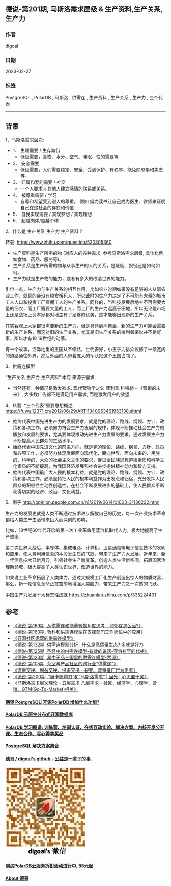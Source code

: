 ## 德说-第201期, 马斯洛需求层级 & 生产资料,生产关系,生产力    
                            
### 作者                            
digoal                            
                            
### 日期                            
2023-02-27                            
                            
### 标签                            
PostgreSQL , PolarDB , 马斯洛 , 供需连 , 生产资料 , 生产关系 , 生产力 , 三个代表         
                            
----                            
                            
## 背景           
    
1、马斯洛需求层次:     
- 1． 生理需要 / 生存繁衍    
    - 低级需要，食物、水分、空气、睡眠、性的需要等    
- 2． 安全需要    
    - 低级需要，人们需要稳定、安全、受到保护、有秩序、能免除恐惧和焦虑等。    
- 3． 归属和爱的需要 / 社交    
    - 一个人要求与其他人建立感情的联系或关系。    
- 4． 被尊重需要 / 学习     
    - 自尊和希望受到别人的尊重。 例如 努力读书让自己成为医生、律师来证明自己在这社会的存在和价值      
- 5． 自我实现需要 / 实现梦想 / 实现理想     
- 6． 超越肉体/超越个体    
  
2、什么是 生产关系 生产力 生产资料 ?    
  
转载: https://www.zhihu.com/question/520805360    
- 生产资料是生产所需的物 (对应人的各种需求, 参考马斯洛需求层级, 具体化例如食物、药品、服务等)。    
- 生产关系是生产所需的物与从事生产的人的关系，是雇佣、奴役还是如何如何。    
- 生产力就是生产物的能力，或者有多大的改造世界的能力。    
  
引申一点，生产力与生产关系的相互作用，比如农业时期如果没有足够的人从事农业工作，就真的会没有粮食饿死人，所以此时的生产力决定了不可能有大量的城市工人人口和投资工厂雇佣工人的生产关系。同样的，当科技发展后地主不再需要大量的佃农，而工厂需要大量的工人，而工厂的生产力远高于田地，所以无论是市场上还是战场上资本家都对地主有了足够的优势，这才能够出现新的生产关系。  
  
其实客观上大家都很需要新的生产力，但是具体到问题里，新的生产力可能会需要新的生产关系，而这对旧的生产关系，尤其是旧生产关系的得利者来说并不是好事，所以才有18 19世纪的动荡。  
  
有一个故事，沼泽地里的王国从不修路，世代安好，小王子力排众议修了一条宽阔的道路通往外界，然后外面的人带着庞大的军队把这个王国占领了。     
  
3、供需连模型    
  
“生产关系 生产力 生产资料” 本应 来源于需求.      
- 当然还有一种情况是激发欲求.  现代营销学之父 菲利普.科特勒 - 《营销的未来》, 大多数广告都不是满足用户需求, 而是激发用户的欲望.     
  
4、转载:  “三个代表”重要思想概述  https://fuwu.12371.cn/2012/06/29/ARTI1340953461953138.shtml      
- 始终代表中国先进生产力的发展要求，就是党的理论、路线、纲领、方针、政策和各项工作，必须努力符合生产力发展的规律，体现不断推动社会生产力的解放和发展的要求，尤其要体现推动先进生产力发展的要求，通过发展生产力不断提高人民群众的生活水平。  
- 始终代表中国先进文化的前进方向，就是党的理论、路线、纲领、方针、政策和各项工作，必须努力体现发展面向现代化、面向世界、面向未来的、民族的、科学的、大众的社会主义文化的要求，促进全民族思想道德素质和科学文化素质的不断提高，为我国经济发展和社会进步提供精神动力和智力支持。  
- 始终代表中国最广大人民的根本利益，就是党的理论、路线、纲领、方针、政策和各项工作，必须坚持把人民的根本利益作为出发点和归宿，充分发挥人民群众的积极性主动性创造性，在社会不断发展进步的基础上，使人民群众不断获得切实的经济、政治、文化利益。  
   
5、例子   http://opinion.people.com.cn/n1/2019/0614/c1003-31136222.html      
  
生产力的发展史就是人类不断通过技术进步解放自己的历史，每一次产业技术革命都给人类生产生活带来巨大而深刻的影响。  
  
比如，18世纪60年代开启的第一次工业革命用蒸汽机取代人力，极大地提高了生产效率。  
  
第二次世界大战后，半导体、集成电路、计算机、卫星通信等电子信息技术的发明和应用，使人类利用信息的手段发生质的飞跃，带来了生产力大发展。近年来，新一代信息技术日新月异，引领社会生产新变革，创造人类生活新空间，拓展国家治理新领域，极大提高了人类认识世界、改造世界的能力。  
  
如果说工业革命拓展了人类体力，通过大规模工厂化生产创造出惊人的物质财富，那么，新一轮信息革命正在空前地增强人类脑力，带来生产力又一次质的飞跃。  
  
中国生产力发展十大标志性成就   https://zhuanlan.zhihu.com/p/335224401   
  
  
  
  
  
## 参考  
- [《德说-第169期, 从供需连和能量转换角度思考 - 抑郁症怎么治?》](../202211/20221111_03.md)    
- [《德说-第163期, 哲科和供需连模型在支撑部门工作岗位中的应用》](../202210/20221022_02.md)    
- [《开源社区运营的供需连模型》](../202209/20220928_01.md)    
- [《德说-第132期, 供需连模型分析 : 什么是高质量生态? 多就是好?》](../202209/20220903_02.md)    
- [《德说-第125期, 圣经中的供需连模型-有效的说话-亚伯拉罕的代祷》](../202208/20220819_02.md)    
- [《德说-第123期, 易中天品三国里的供需连模型-贾诩》](../202208/20220812_01.md)    
- [《德说-第105期, 茶室与产品社区的跨行业"供需连"》](../202206/20220617_01.md)    
- [《流量交换、利益交换、供需交换 - 裂变、流量推广行为思考》](197001/20190122_05.md)    
- [《德说-第200期, “奥卡姆剃刀”和“马斯洛需求” | 回光 | 心思置于灵》](../202302/20230226_01.md)    
- [《马斯洛需求层次理论 - 五层需求 八层需求 - 社区、经济学、心理学、营销、GTM(Go-To-Market)相关》](../202103/20210310_01.md)    
  
  
#### [期望 PostgreSQL|开源PolarDB 增加什么功能?](https://github.com/digoal/blog/issues/76 "269ac3d1c492e938c0191101c7238216")
  
  
#### [PolarDB 云原生分布式开源数据库](https://github.com/ApsaraDB "57258f76c37864c6e6d23383d05714ea")
  
  
#### [PolarDB 学习图谱: 训练营、培训认证、在线互动实验、解决方案、内核开发公开课、生态合作、写心得拿奖品](https://www.aliyun.com/database/openpolardb/activity "8642f60e04ed0c814bf9cb9677976bd4")
  
  
#### [PostgreSQL 解决方案集合](../201706/20170601_02.md "40cff096e9ed7122c512b35d8561d9c8")
  
  
#### [德哥 / digoal's github - 公益是一辈子的事.](https://github.com/digoal/blog/blob/master/README.md "22709685feb7cab07d30f30387f0a9ae")
  
  
![digoal's wechat](../pic/digoal_weixin.jpg "f7ad92eeba24523fd47a6e1a0e691b59")
  
  
#### [购买PolarDB云服务折扣活动进行中, 55元起](https://www.aliyun.com/activity/new/polardb-yunparter?userCode=bsb3t4al "e0495c413bedacabb75ff1e880be465a")
  
  
#### [About 德哥](https://github.com/digoal/blog/blob/master/me/readme.md "a37735981e7704886ffd590565582dd0")
  
